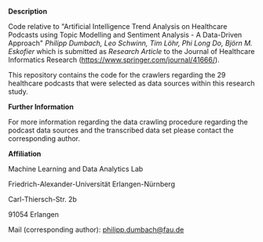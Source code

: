 **Description**

Code relative to "Artificial Intelligence Trend Analysis on Healthcare Podcasts using Topic Modelling and Sentiment Analysis - A Data-Driven Approach" *Philipp Dumbach, Leo Schwinn, Tim Löhr, Phi Long Do, Björn M. Eskofier* which is submitted as *Research Article* to the Journal of Healthcare Informatics Research (https://www.springer.com/journal/41666/).

This repository contains the code for the crawlers regarding the 29 healthcare podcasts that were selected as data sources within this research study.

**Further Information**

For more information regarding the data crawling procedure regarding the podcast data sources and the transcribed data set please contact the corresponding author.

**Affiliation**

Machine Learning and Data Analytics Lab

Friedrich-Alexander-Universität Erlangen-Nürnberg

Carl-Thiersch-Str. 2b

91054 Erlangen

Mail (corresponding author): philipp.dumbach@fau.de
